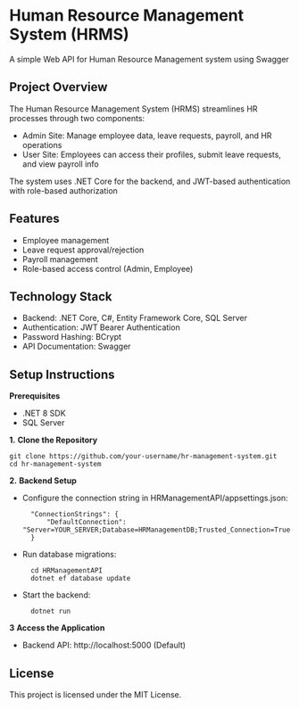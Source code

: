 # Human Resource Management System (HRMS)
A simple Web API for Human Resource Management system using Swagger 
## Project Overview
The Human Resource Management System (HRMS) streamlines HR processes through two components:
  - Admin Site: Manage employee data, leave requests, payroll, and HR operations
  - User Site: Employees can access their profiles, submit leave requests, and view payroll info<br>

The system uses .NET Core for the backend, and JWT-based authentication with role-based authorization
## Features
- Employee management
- Leave request approval/rejection
- Payroll management
- Role-based access control (Admin, Employee)
## Technology Stack
- Backend: .NET Core, C#, Entity Framework Core, SQL Server
- Authentication: JWT Bearer Authentication
- Password Hashing: BCrypt
- API Documentation: Swagger
## Setup Instructions
 **Prerequisites**
* .NET 8 SDK
* SQL Server
  
**1.** **Clone the Repository**

    git clone https://github.com/your-username/hr-management-system.git
    cd hr-management-system

**2.** **Backend Setup**
* Configure the connection string in HRManagementAPI/appsettings.json:

        "ConnectionStrings": {
            "DefaultConnection": "Server=YOUR_SERVER;Database=HRManagementDB;Trusted_Connection=True;MultipleActiveResultSets=true"
        }
  
* Run database migrations:

        cd HRManagementAPI
        dotnet ef database update
* Start the backend:
  
        dotnet run

**3** **Access the Application**

- Backend API: http://localhost:5000 (Default)

## License
This project is licensed under the MIT License.


